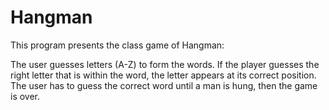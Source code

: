 # Hangman
This program presents the class game of Hangman:

The user guesses letters (A-Z) to form the words. If the player guesses the right letter that is within the word, the letter appears at its correct position. The user has to guess the correct word until a man is hung, then the game is over.
